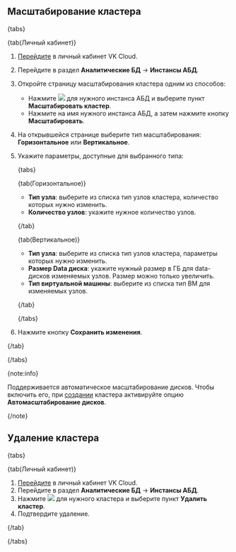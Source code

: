 ## Масштабирование кластера

{tabs}

{tab(Личный кабинет)}

1. [Перейдите](https://msk.cloud.vk.com/app/) в личный кабинет VK Cloud.
1. Перейдите в раздел **Аналитические БД** → **Инстансы АБД**.
1. Откройте страницу масштабирования кластера одним из способов:

   - Нажмите ![ ](/ru/assets/more-icon.svg "inline") для нужного инстанса АБД и выберите пункт **Масштабировать кластер**.
   - Нажмите на имя нужного инстанса АБД, а затем нажмите кнопку **Масштабировать**.

1. На открывшейся странице выберите тип масштабирования: **Горизонтальное** или **Вертикальное**.
1. Укажите параметры, доступные для выбранного типа:

      {tabs}
      
      {tab(Горизонтальное)}
            
      - **Тип узла**: выберите из списка тип узлов кластера, количество которых нужно изменить.
      - **Количество узлов**: укажите нужное количество узлов.

      {/tab}
      
      {tab(Вертикальное)}
      
      - **Тип узла**: выберите из списка тип узлов кластера, параметры которых нужно изменить.
      - **Размер Data диска**: укажите нужный размер в ГБ для data-дисков изменяемых узлов. Размер можно только увеличить.
      - **Тип виртуальной машины**: выберите из списка тип ВМ для изменяемых узлов.

      {/tab}
      
      {/tabs}

1. Нажмите кнопку **Сохранить изменения**.

{/tab}

{/tabs}

{note:info}

Поддерживается автоматическое масштабирование дисков. Чтобы включить его, при [создании](../../quick-start/create-adb) кластера активируйте опцию **Автомасштабирование дисков**.

{/note}

## Удаление кластера

{tabs}

{tab(Личный кабинет)}

1. [Перейдите](https://msk.cloud.vk.com/app/) в личный кабинет VK Cloud.
1. Перейдите в раздел **Аналитические БД** → **Инстансы АБД**.
1. Нажмите ![ ](/ru/assets/more-icon.svg "inline") для нужного кластера и выберите пункт **Удалить кластер**.
1. Подтвердите удаление.

{/tab}

{/tabs}
